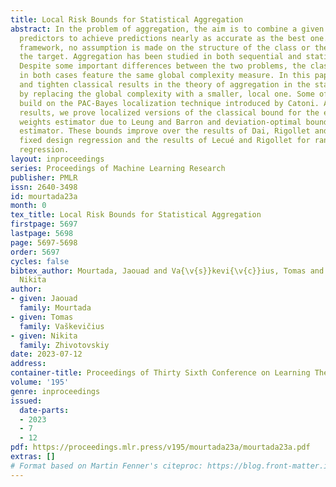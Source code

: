 ```yaml
---
title: Local Risk Bounds for Statistical Aggregation
abstract: In the problem of aggregation, the aim is to combine a given class of base
  predictors to achieve predictions nearly as accurate as the best one. In this flexible
  framework, no assumption is made on the structure of the class or the nature of
  the target. Aggregation has been studied in both sequential and statistical contexts.
  Despite some important differences between the two problems, the classical results
  in both cases feature the same global complexity measure. In this paper, we revisit
  and tighten classical results in the theory of aggregation in the statistical setting
  by replacing the global complexity with a smaller, local one. Some of our proofs
  build on the PAC-Bayes localization technique introduced by Catoni. Among other
  results, we prove localized versions of the classical bound for the exponential
  weights estimator due to Leung and Barron and deviation-optimal bounds for the Q-aggregation
  estimator. These bounds improve over the results of Dai, Rigollet and Zhang for
  fixed design regression and the results of Lecué and Rigollet for random design
  regression.
layout: inproceedings
series: Proceedings of Machine Learning Research
publisher: PMLR
issn: 2640-3498
id: mourtada23a
month: 0
tex_title: Local Risk Bounds for Statistical Aggregation
firstpage: 5697
lastpage: 5698
page: 5697-5698
order: 5697
cycles: false
bibtex_author: Mourtada, Jaouad and Va{\v{s}}kevi{\v{c}}ius, Tomas and Zhivotovskiy,
  Nikita
author:
- given: Jaouad
  family: Mourtada
- given: Tomas
  family: Vaškevičius
- given: Nikita
  family: Zhivotovskiy
date: 2023-07-12
address: 
container-title: Proceedings of Thirty Sixth Conference on Learning Theory
volume: '195'
genre: inproceedings
issued:
  date-parts:
  - 2023
  - 7
  - 12
pdf: https://proceedings.mlr.press/v195/mourtada23a/mourtada23a.pdf
extras: []
# Format based on Martin Fenner's citeproc: https://blog.front-matter.io/posts/citeproc-yaml-for-bibliographies/
---
```

